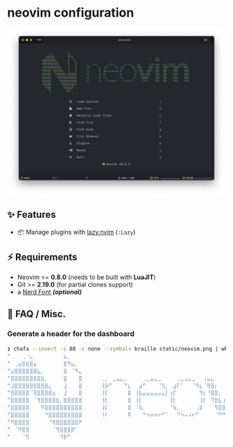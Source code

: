# neovim configuration

![neovim-dashboard](static/dashboard.png)

## ✨ Features

- 📦 Manage plugins with [lazy.nvim](https://github.com/folke/lazy.nvim) (`:Lazy`)

## ⚡️ Requirements

- Neovim >= **0.8.0** (needs to be built with **LuaJIT**)
- Git >= **2.19.0** (for partial clones support)
- a [Nerd Font](https://www.nerdfonts.com/) **_(optional)_**

## 🔎 FAQ / Misc.

### Generate a header for the dashboard

```sh
❯ chafa --invert -s 80 -c none --symbols braille static/neovim.png | while read -r i; do echo "\"$i\","; done
"⠀⠀⠀⢀⠐⣄⠀⠀⠀⠀⠀⠀⠀⠀⣦⡀⠀⠀⠀⠀⠀⠀⠀⠀⠀⠀⠀⠀⠀⠀⠀⠀⠀⠀⠀⠀⠀⠀⠀⠀⠀⠀⠀⠀⠀⠀⠀⠀⠀⠀⠀⠀⠀⠀⠀⠀⠀⠀⠀⠀⠀⠀⠀⠀⠀⠀⠀⠀⠀⠀⠀⠀⠀⠀⠀⠀⠀⠀⠀⠀",
"⠀⢀⣴⣿⣾⣿⣦⠀⠀⠀⠀⠀⠀⠀⣿⠻⣦⡀⠀⠀⠀⠀⠀⠀⠀⠀⠀⠀⠀⠀⠀⠀⠀⠀⠀⠀⠀⠀⠀⠀⠀⠀⠀⠀⠀⠀⠀⠀⠀⠀⠀⠀⠀⠀⠀⠀⠀⠀⠀⠀⠀⢀⣀⣀⠀⠀⠀⠀⠀⠀⠀⠀⠀⠀⠀⠀⠀⠀⠀⠀",
"⣴⣿⣿⣿⣿⣿⣿⣧⡀⠀⠀⠀⠀⠀⣿⠀⠈⠻⣄⠀⠀⠀⠀⠀⠀⠀⠀⠀⠀⠀⠀⠀⠀⠀⠀⠀⠀⠀⠀⠀⠀⠀⠀⠀⠀⠀⠀⠀⠀⠀⠀⠀⠀⠀⠀⠀⠀⠀⠀⠀⠀⠰⠿⠿⠀⠀⠀⠀⠀⠀⠀⠀⠀⠀⠀⠀⠀⠀⠀⠀",
"⣿⣿⣿⣿⣿⣿⣿⣿⣷⡀⠀⠀⠀⠀⣿⠀⠀⠀⣿⠀⠀⠀⠀⠀⢀⡀⠀⣀⣤⣄⡀⠀⠀⠀⠀⢀⣀⣤⣄⣀⠀⠀⠀⠀⢀⣀⣠⣄⣀⠀⠀⢠⣤⣄⠀⠀⠀⠀⢠⣤⣤⢠⣤⣤⠀⠀⣤⣤⢀⣤⣴⣤⡄⠀⣠⣤⣦⣤⣄⠀",
"⣸⣿⣿⣿⣿⣿⣿⣿⣿⣿⣄⠀⠀⠀⣸⠀⠀⠀⣿⠀⠀⠀⠀⠀⢸⡷⠋⠀⠀⠀⠙⣆⠀⠀⣴⠋⠀⠀⠀⠈⢳⡀⠀⣴⠏⠁⠀⠀⠈⠻⣆⠈⢿⣿⡆⠀⠀⠀⣾⣿⠇⢀⣿⣿⠀⠀⣿⣿⡟⠋⠙⢻⣿⣾⠟⠋⠙⢿⣿⣇",
"⣻⣿⣿⣿⣿⠈⢿⣿⣿⣿⣿⣦⠀⠀⣸⠀⠀⠀⣿⠀⠀⠀⠀⠀⢸⡇⠀⠀⠀⠀⠀⣿⠀⢸⣧⣤⣤⣤⣤⣤⣤⡇⢰⡏⠀⠀⠀⠀⠀⠀⢻⡆⠘⣿⣿⡀⠀⣼⣿⡏⠀⢀⣿⣿⠀⠀⣿⣿⠀⠀⠀⢸⣿⣿⠀⠀⠀⢸⣿⣿",
"⣿⣿⣿⣿⣿⠀⠈⢻⣿⣿⣿⣿⣷⡀⣿⣿⣿⣿⣿⠀⠀⠀⠀⠀⢸⡇⠀⠀⠀⠀⠀⣿⠀⢸⡇⠀⠀⠀⠀⠀⠀⠀⢸⡇⠀⠀⠀⠀⠀⠀⢸⡇⠀⠹⣿⣧⢰⣿⡟⠀⠀⢀⣿⣿⠀⠀⣿⣿⠀⠀⠀⢸⣿⣿⠀⠀⠀⢸⣿⣿",
"⣿⣿⣿⣿⣿⠀⠀⠀⠻⣿⣿⣿⣿⣿⣿⣿⣿⣿⣿⠀⠀⠀⠀⠀⢸⡇⠀⠀⠀⠀⠀⣿⠀⠈⢷⡀⠀⠀⠀⠀⠀⠀⠈⢷⡀⠀⠀⠀⠀⢀⡿⠀⠀⠀⢻⣿⣿⣿⠁⠀⠀⢀⣿⣿⠀⠀⣿⣿⠀⠀⠀⢸⣿⣿⠀⠀⠀⢸⣿⣿",
"⣿⣿⣿⣿⣿⠀⠀⠀⠀⠙⣿⣿⣿⣿⣿⣿⣿⣿⣿⠀⠀⠀⠀⠀⠸⠇⠀⠀⠀⠀⠀⠿⠀⠀⠀⠙⠲⠶⠶⠖⠋⠁⠀⠀⠙⠲⠤⠴⠖⠋⠀⠀⠀⠀⠈⠛⠛⠃⠀⠀⠀⠘⠿⠿⠀⠀⠿⠿⠀⠀⠀⠘⠿⠿⠀⠀⠀⠸⠿⠟",
"⠻⣿⣿⣿⣿⠀⠀⠀⠀⠀⠘⢿⣿⣿⣿⣿⣿⣿⠟⠀⠀⠀⠀⠀⠀⠀⠀⠀⠀⠀⠀⠀⠀⠀⠀⠀⠀⠀⠀⠀⠀⠀⠀⠀⠀⠀⠀⠀⠀⠀⠀⠀⠀⠀⠀⠀⠀⠀⠀⠀⠀⠀⠀⠀⠀⠀⠀⠀⠀⠀⠀⠀⠀⠀⠀⠀⠀⠀⠀⠀",
"⠀⠈⠻⣿⣿⠀⠀⠀⠀⠀⠀⠈⢻⣿⣿⣿⡿⠁⠀⠀⠀⠀⠀⠀⠀⠀⠀⠀⠀⠀⠀⠀⠀⠀⠀⠀⠀⠀⠀⠀⠀⠀⠀⠀⠀⠀⠀⠀⠀⠀⠀⠀⠀⠀⠀⠀⠀⠀⠀⠀⠀⠀⠀⠀⠀⠀⠀⠀⠀⠀⠀⠀⠀⠀⠀⠀⠀⠀⠀⠀",
"⠀⠀⠀⠈⢻⠀⠀⠀⠀⠀⠀⠀⠀⠹⡿⠋⠀⠀⠀⠀⠀⠀⠀⠀⠀⠀⠀⠀⠀⠀⠀⠀⠀⠀⠀⠀⠀⠀⠀⠀⠀⠀⠀⠀⠀⠀⠀⠀⠀⠀⠀⠀⠀⠀⠀⠀⠀⠀⠀⠀⠀⠀⠀⠀⠀⠀⠀⠀⠀⠀⠀⠀⠀⠀⠀⠀⠀⠀⠀⠀",
```
